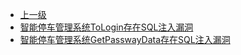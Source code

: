 * [上一级](docs/wy876_poc/)
* [智能停车管理系统ToLogin存在SQL注入漏洞](docs/wy876_poc/%E6%99%BA%E8%83%BD%E5%81%9C%E8%BD%A6%E7%AE%A1%E7%90%86%E7%B3%BB%E7%BB%9F/%E6%99%BA%E8%83%BD%E5%81%9C%E8%BD%A6%E7%AE%A1%E7%90%86%E7%B3%BB%E7%BB%9FToLogin%E5%AD%98%E5%9C%A8SQL%E6%B3%A8%E5%85%A5%E6%BC%8F%E6%B4%9E.md)
* [智能停车管理系统GetPasswayData存在SQL注入漏洞](docs/wy876_poc/%E6%99%BA%E8%83%BD%E5%81%9C%E8%BD%A6%E7%AE%A1%E7%90%86%E7%B3%BB%E7%BB%9F/%E6%99%BA%E8%83%BD%E5%81%9C%E8%BD%A6%E7%AE%A1%E7%90%86%E7%B3%BB%E7%BB%9FGetPasswayData%E5%AD%98%E5%9C%A8SQL%E6%B3%A8%E5%85%A5%E6%BC%8F%E6%B4%9E.md)
